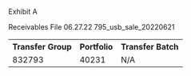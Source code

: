 Exhibit A

Receivables File
06.27.22 795_usb_sale_20220621


<table>
<tr>
<th>Transfer Group</th>
<th>Portfolio</th>
<th>Transfer Batch</th>
</tr>
<tr>
<td>832793</td>
<td>40231</td>
<td>N/A</td>
</tr>
</table>


<!-- PageFooter="/12915" -->
<!-- PageBreak -->

